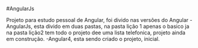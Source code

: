#AngularJs

Projeto para estudo pessoal de Angular, foi divido nas versões do Angular
    -AngularJs, esta divido em duas pastas, na pasta lição 1 apenas o basico ja na pasta lição2 tem todo o     projeto dee uma lista telefonica, projeto ainda em construção.
    -Angular4, esta sendo criado o projeto, inicial.
